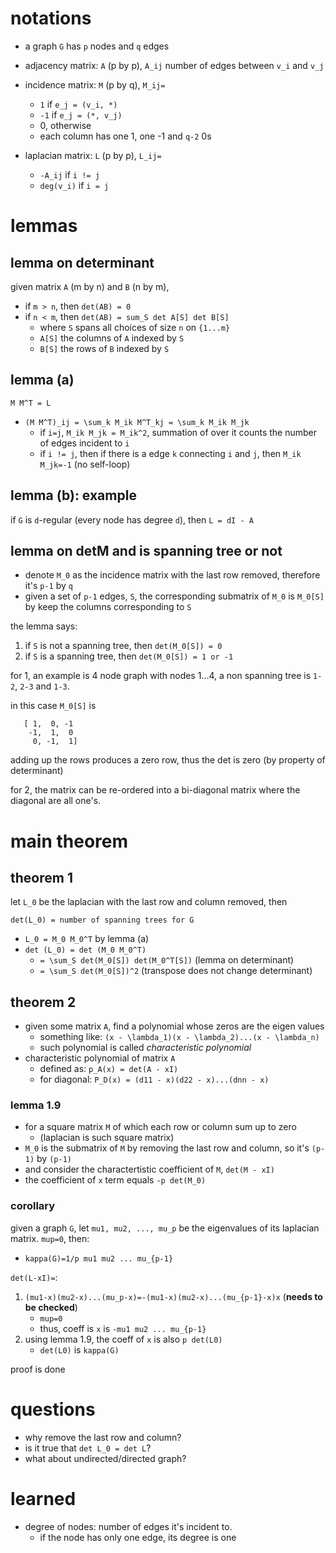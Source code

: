 
# notations

- a graph `G` has `p` nodes and `q` edges

- adjacency matrix: `A` (p by p), `A_ij` number of edges between `v_i` and `v_j` 

- incidence matrix: `M` (p by q), `M_ij=`
  - `1` if `e_j = (v_i, *)`
  - `-1` if `e_j = (*, v_j)`
  - 0, otherwise
  - each column has one 1, one -1 and `q-2` 0s

- laplacian matrix: `L` (p by p), `L_ij=`
  - `-A_ij` if `i != j`
  - `deg(v_i)` if `i = j`

# lemmas

## lemma on determinant

given matrix `A` (m by n) and `B` (n by m), 

- if `m > n`, then `det(AB) = 0`
- if `n < m`, then `det(AB) = sum_S det A[S] det B[S]`
  - where `S` spans all choices of size `n` on `{1...m}`
  - `A[S]` the columns of `A` indexed by `S`
  - `B[S]` the rows of `B` indexed by `S`

## lemma (a)

`M M^T = L`

- `(M M^T)_ij = \sum_k M_ik M^T_kj = \sum_k M_ik M_jk`
  - if `i=j`, `M_ik M_jk = M_ik^2`, summation of over it counts the number of edges incident to `i`
  - if `i != j`, then if there is a edge `k` connecting `i` and `j`, then `M_ik M_jk=-1` (no self-loop)

## lemma (b): example

if `G` is `d`-regular (every  node has degree `d`), then `L = dI - A`

## lemma on detM and is spanning tree or not

- denote `M_0` as the incidence matrix with the last row removed, therefore it's `p-1` by `q`
- given a set of `p-1` edges, `S`, the corresponding submatrix of `M_0` is `M_0[S]` by keep the columns corresponding to `S`

the lemma says:

1. if `S` is not a spanning tree, then `det(M_0[S]) = 0`
2. if `S` is a spanning tree, then `det(M_0[S]) = 1 or -1`

for 1, an example is 4 node graph with nodes 1...4, a non spanning tree is `1-2`, `2-3` and `1-3`. 

in this case `M_0[S]` is 

```
   [ 1,  0, -1
    -1,  1,  0
     0, -1,  1]
```

adding up the rows produces a zero row, thus the det is zero (by property of determinant)

for 2, the matrix can be re-ordered into a bi-diagonal matrix where the diagonal are all one's. 

# main theorem


## theorem 1

let `L_0` be the laplacian with the last row and column removed, then

`det(L_0) = number of spanning trees for G`

- `L_0 = M_0 M_0^T` by lemma (a)
- `det (L_0) = det (M_0 M_0^T)`
  - `= \sum_S det(M_0[S]) det(M_0^T[S])` (lemma on determinant)
  - `= \sum_S det(M_0[S])^2` (transpose does not change determinant)

## theorem 2

- given some matrix `A`, find a polynomial whose zeros are the eigen values
  - something like: `(x - \lambda_1)(x - \lambda_2)...(x - \lambda_n)`
  - such polynomial is called *characteristic polynomial*
- characteristic polynomial of matrix `A`
  - defined as: `p_A(x) = det(A - xI)`
  - for diagonal: `P_D(x) = (d11 - x)(d22 - x)...(dnn - x)`
  
### lemma 1.9

- for a square matrix `M` of which each row or column sum up to zero
  - (laplacian is such square matrix)
- `M_0` is the submatrix of `M` by removing the last row and column, so it's `(p-1)` by `(p-1)`
- and consider the charactertistic coefficient of `M`, `det(M - xI)`
- the coefficient of `x` term equals `-p det(M_0)`

### corollary

given a graph `G`, let `mu1, mu2, ..., mu_p` be the eigenvalues of its laplacian matrix. `mup=0`, then:

- `kappa(G)=1/p mu1 mu2 ... mu_{p-1}`


`det(L-xI)=`:

1. `(mu1-x)(mu2-x)...(mu_p-x)=-(mu1-x)(mu2-x)...(mu_{p-1}-x)x` (**needs to be checked**)
   - `mup=0`
   - thus, coeff is `x` is `-mu1 mu2 ... mu_{p-1}`
2. using lemma 1.9, the coeff of `x` is also `p det(L0)`
   - `det(L0)` is `kappa(G)`

proof is done

# questions

- why remove the last row and column?
- is it true that `det L_0 = det L`?
- what about undirected/directed graph?

# learned

- degree of nodes: number of edges it's incident to.
  - if the node has only one edge, its degree is one


